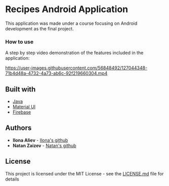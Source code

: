 




# Recipes Android Application

This application was made under a course focusing on Android development as the final project.



### How to use

A step by step video demonstration of the features included in the application:


https://user-images.githubusercontent.com/56848492/127044348-71b4d48a-4732-4a73-ab6c-92f219660304.mp4



## Built with

* [Java](https://docs.oracle.com/en/java/)
* [Material UI](https://material.io/develop/android)
* [Firebase](https://firebase.google.com/docs)

## Authors

* **Ilona Aliev** - [Ilona's github](https://github.com/ilona94al)
* **Natan Zaizev** - [Natan's github](https://github.com/ntnzzv)
## License

This project is licensed under the MIT License - see the [LICENSE.md](LICENSE.md) file for details




